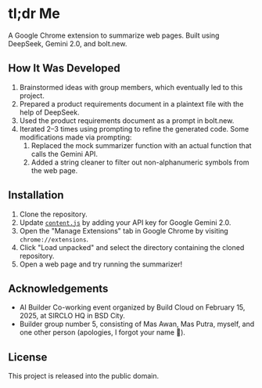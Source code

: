 # tl;dr Me

A Google Chrome extension to summarize web pages. Built using DeepSeek, Gemini 2.0, and bolt.new.

## How It Was Developed

1. Brainstormed ideas with group members, which eventually led to this project.
2. Prepared a product requirements document in a plaintext file with the help of DeepSeek.
3. Used the product requirements document as a prompt in bolt.new.
4. Iterated 2–3 times using prompting to refine the generated code. Some modifications made via prompting:
   1. Replaced the mock summarizer function with an actual function that calls the Gemini API.
   2. Added a string cleaner to filter out non-alphanumeric symbols from the web page.

## Installation

1. Clone the repository.
2. Update [`content.js`](./content.js) by adding your API key for Google Gemini 2.0.
3. Open the "Manage Extensions" tab in Google Chrome by visiting `chrome://extensions`.
4. Click "Load unpacked" and select the directory containing the cloned repository.
5. Open a web page and try running the summarizer!

## Acknowledgements

- AI Builder Co-working event organized by Build Cloud on February 15, 2025, at SIRCLO HQ in BSD City.
- Builder group number 5, consisting of Mas Awan, Mas Putra, myself, and one other person (apologies, I forgot your name 🙏).

## License

This project is released into the public domain.
